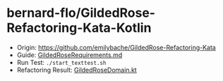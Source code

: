 # bernard-flo/GildedRose-Refactoring-Kata-Kotlin

* Origin: https://github.com/emilybache/GildedRose-Refactoring-Kata
* Guide: [GildedRoseRequirements.md](./GildedRoseRequirements.md)
* Run Test: `./start_texttest.sh`
* Refactoring Result: [GildedRoseDomain.kt](./Kotlin/src/main/kotlin/com/gildedrose/domain/GildedRoseDomain.kt) 
